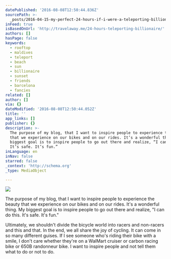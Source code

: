 ```yaml
---
datePublished: '2016-08-08T12:50:44.836Z'
sourcePath: >-
  _posts/2016-04-15-my-perfect-24-hours-if-i-were-a-teleporting-billionaire-or-t.md
inFeed: true
isBasedOnUrl: 'http://travelaway.me/24-hours-teleporting-billionaire/'
authors: []
hasPage: false
keywords:
  - rooftop
  - maldives
  - teleport
  - beach
  - sun
  - billionaire
  - sunset
  - friends
  - barcelona
  - fancies
related: []
author: []
via: {}
dateModified: '2016-08-08T12:50:44.052Z'
title: ''
app_links: []
publisher: {}
description: >-
  The purpose of my blog, that I want to inspire people to experience the beauty
  that we experience on our bikes and on our rides. It’s a wonderful thing. My
  biggest goal is to inspire people to go out there and realize, “I can do this.
  It’s safe. It’s fun.”
inLanguage: en
inNav: false
starred: false
_context: 'http://schema.org'
_type: MediaObject

---
```

![](https://the-grid-user-content.s3-us-west-2.amazonaws.com/8b178866-e873-43c9-99bd-4786b12fcc76.jpg)

The purpose of my blog, that I want to inspire people to experience the beauty that we experience on our bikes and on our rides. It's a wonderful thing. My biggest goal is to inspire people to go out there and realize, "I can do this. It's safe. It's fun."

Ultimately, we shouldn't divide the bicycle world into racers and non-racers and this and that. In the end, we all share the joy of cycling. It can come in so many different guises. If I see someone who's riding their bike with a smile, I don't care whether they're on a WalMart cruiser or carbon racing bike or 650B randonneur bike. I want to inspire people and not tell them what to do or not to do.
